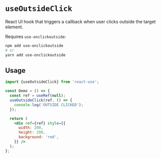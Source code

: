 # `useOutsideClick`

React UI hook that triggers a callback when user
clicks outside the target element.

Requires `use-onclickoutside`:

```bash
npm add use-onclickoutside
# or
yarn add use-onclickoutside
```

## Usage

```jsx
import {useOutsideClick} from 'react-use';

const Demo = () => {
  const ref = useRef(null);
  useOutsideClick(ref, () => {
    console.log('OUTSIDE CLICKED');
  });

  return (
    <div ref={ref} style={{
      width: 200,
      height: 200,
      background: 'red',
    }} />
  );
};
```
